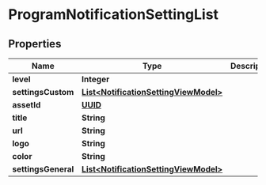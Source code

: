
# ProgramNotificationSettingList

## Properties
Name | Type | Description | Notes
------------ | ------------- | ------------- | -------------
**level** | **Integer** |  |  [optional]
**settingsCustom** | [**List&lt;NotificationSettingViewModel&gt;**](NotificationSettingViewModel.md) |  |  [optional]
**assetId** | [**UUID**](UUID.md) |  |  [optional]
**title** | **String** |  |  [optional]
**url** | **String** |  |  [optional]
**logo** | **String** |  |  [optional]
**color** | **String** |  |  [optional]
**settingsGeneral** | [**List&lt;NotificationSettingViewModel&gt;**](NotificationSettingViewModel.md) |  |  [optional]



